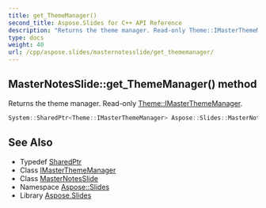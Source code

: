 ```yaml
---
title: get_ThemeManager()
second_title: Aspose.Slides for C++ API Reference
description: "Returns the theme manager. Read-only Theme::IMasterThemeManager."
type: docs
weight: 40
url: /cpp/aspose.slides/masternotesslide/get_thememanager/
---
```

## MasterNotesSlide::get_ThemeManager() method


Returns the theme manager. Read-only [Theme::IMasterThemeManager](../../../aspose.slides.theme/imasterthememanager/).

```cpp
System::SharedPtr<Theme::IMasterThemeManager> Aspose::Slides::MasterNotesSlide::get_ThemeManager() override
```

## See Also

* Typedef [SharedPtr](../../system/sharedptr/)
* Class [IMasterThemeManager](../../aspose.slides.theme/imasterthememanager/)
* Class [MasterNotesSlide](./)
* Namespace [Aspose::Slides](../)
* Library [Aspose.Slides](../../)